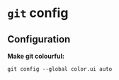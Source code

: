 # `git` config

## Configuration

**Make git colourful:**

~~~~
git config --global color.ui auto
~~~~

